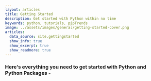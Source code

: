 ```yaml
---
layout: articles
title: Getting Started
description: Get started with Python within no time
keywords: python, tutorials, pipTrends
image: ../assets/images/general/getting-started-cover.png
articles:
  data_source: site.gettingstarted
  show_info: true
  show_excerpt: true
  show_readmore: true
---
```


### Here's everything you need to get started with Python and Python Packages -